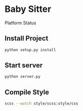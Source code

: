 Baby Sitter
===================
Platform Status

Install Project
-------------------
```bash
python setup.py install
```

Start server
-------------------
```bash
python server.py
```

Compile Style
--------------------
```bash
scss --watch style/scss:style/css
```

